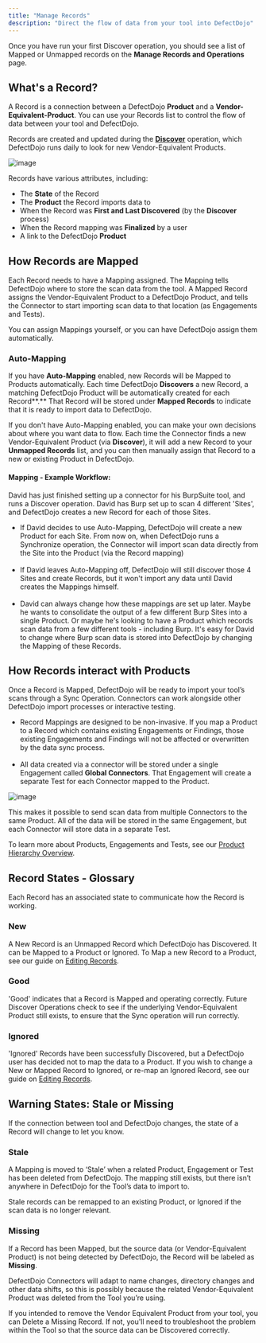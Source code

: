 ```yaml
---
title: "Manage Records"
description: "Direct the flow of data from your tool into DefectDojo"
---
```


Once you have run your first Discover operation, you should see a list of Mapped or Unmapped records on the **Manage Records and Operations** page.

## What's a Record?

A Record is a connection between a DefectDojo **Product** and a **Vendor\-Equivalent\-Product**. You can use your Records list to control the flow of data between your tool and DefectDojo.

Records are created and updated during the **[Discover](https://docs.defectdojo.com/en/connecting_your_tools/connectors/operations_discover/)** operation, which DefectDojo runs daily to look for new Vendor\-Equivalent Products.

![image](images/manage_records.png)

Records have various attributes, including:

* The **State** of the Record
* The **Product** the Record imports data to
* When the Record was **First and Last Discovered** (by the **Discover** process)
* When the Record mapping was **Finalized** by a user
* A link to the DefectDojo **Product**

## How Records are Mapped

Each Record needs to have a Mapping assigned. The Mapping tells DefectDojo where to store the scan data from the tool. A Mapped Record assigns the Vendor-Equivalent Product to a DefectDojo Product, and tells the Connector to start importing scan data to that location (as Engagements and Tests).

You can assign Mappings yourself, or you can have DefectDojo assign them automatically. 

### Auto-Mapping

If you have **Auto-Mapping** enabled, new Records will be Mapped to Products automatically. Each time DefectDojo **Discovers** a new Record, a matching DefectDojo Product will be automatically created for each Record**.** That Record will be stored under **Mapped Records** to indicate that it is ready to import data to DefectDojo.

If you don't have Auto-Mapping enabled, you can make your own decisions about where you want data to flow. Each time the Connector finds a new Vendor-Equivalent Product (via **Discover**), it will add a new Record to your **Unmapped Records** list, and you can then manually assign that Record to a new or existing Product in DefectDojo.

#### Mapping - Example Workflow:

David has just finished setting up a connector for his BurpSuite tool, and runs a Discover operation. David has Burp set up to scan 4 different 'Sites', and DefectDojo creates a new Record for each of those Sites.

* If David decides to use Auto-Mapping, DefectDojo will create a new Product for each Site. From now on, when DefectDojo runs a Synchronize operation, the Connector will import scan data directly from the Site into the Product (via the Record mapping)  
​
* If David leaves Auto-Mapping off, DefectDojo will still discover those 4 Sites and create Records, but it won't import any data until David creates the Mappings himself.  
​
* David can always change how these mappings are set up later. Maybe he wants to consolidate the output of a few different Burp Sites into a single Product. Or maybe he's looking to have a Product which records scan data from a few different tools - including Burp. It's easy for David to change where Burp scan data is stored into DefectDojo by changing the Mapping of these Records.

## How Records interact with Products

Once a Record is Mapped, DefectDojo will be ready to import your tool’s scans through a Sync Operation. Connectors can work alongside other DefectDojo import processes or interactive testing.

* Record Mappings are designed to be non-invasive. If you map a Product to a Record which contains existing Engagements or Findings, those existing Engagements and Findings will not be affected or overwritten by the data sync process.  
​
* All data created via a connector will be stored under a single Engagement called **Global Connectors**. That Engagement will create a separate Test for each Connector mapped to the Product.

![image](images/manage_records_2.jpg)

This makes it possible to send scan data from multiple Connectors to the same Product. All of the data will be stored in the same Engagement, but each Connector will store data in a separate Test.

To learn more about Products, Engagements and Tests, see our [Product Hierarchy Overview](https://docs.defectdojo.com/en/working_with_findings/organizing_engagements_tests/product-hierarchy-overview/).

## Record States - Glossary

Each Record has an associated state to communicate how the Record is working.

### New

A New Record is an Unmapped Record which DefectDojo has Discovered. It can be Mapped to a Product or Ignored. To Map a new Record to a Product, see our guide on [Editing Records](https://docs.defectdojo.com/en/connecting_your_tools/connectors/edit_ignore_delete_records/).

### Good

'Good' indicates that a Record is Mapped and operating correctly. Future Discover Operations check to see if the underlying Vendor-Equivalent Product still exists, to ensure that the Sync operation will run correctly.

### Ignored

'Ignored' Records have been successfully Discovered, but a DefectDojo user has decided not to map the data to a Product. If you wish to change a New or Mapped Record to Ignored, or re-map an Ignored Record, see our guide on [Editing Records](https://docs.defectdojo.com/en/connecting_your_tools/connectors/edit_ignore_delete_records/).

## Warning States: Stale or Missing

If the connection between tool and DefectDojo changes, the state of a Record will change to let you know.

### Stale

A Mapping is moved to ‘Stale’ when a related Product, Engagement or Test has been deleted from DefectDojo. The mapping still exists, but there isn’t anywhere in DefectDojo for the Tool’s data to import to.

Stale records can be remapped to an existing Product, or Ignored if the scan data is no longer relevant.

### Missing

If a Record has been Mapped, but the source data (or Vendor\-Equivalent Product) is not being detected by DefectDojo, the Record will be labeled as **Missing**. 

DefectDojo Connectors will adapt to name changes, directory changes and other data shifts, so this is possibly because the related Vendor\-Equivalent Product was deleted from the Tool you’re using.

If you intended to remove the Vendor Equivalent Product from your tool, you can Delete a Missing Record. If not, you'll need to troubleshoot the problem within the Tool so that the source data can be Discovered correctly.
